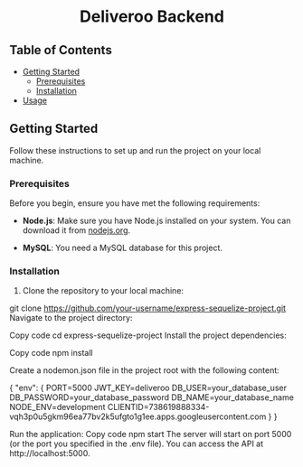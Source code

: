 <!-- Project Title -->
<h1 align="center">Deliveroo Backend</h1>


<!-- Table of Contents -->
## Table of Contents

- [Getting Started](#getting-started)
  - [Prerequisites](#prerequisites)
  - [Installation](#installation)
- [Usage](#usage)


<!-- Getting Started -->
## Getting Started

Follow these instructions to set up and run the project on your local machine.

### Prerequisites

Before you begin, ensure you have met the following requirements:

- **Node.js**: Make sure you have Node.js installed on your system. You can download it from [nodejs.org](https://nodejs.org/).

- **MySQL**: You need a MySQL database for this project. 

### Installation

1. Clone the repository to your local machine:

 git clone https://github.com/your-username/express-sequelize-project.git
Navigate to the project directory:

Copy code
cd express-sequelize-project
Install the project dependencies:


Copy code
npm install



Create a nodemon.json file in the project root with the following content:

{
  "env": {
   PORT=5000
JWT_KEY=deliveroo
DB_USER=your_database_user
DB_PASSWORD=your_database_password
DB_NAME=your_database_name
NODE_ENV=development
CLIENTID=738619888334-vqh3p0u5gkm96ea77bv2k5ufgto1g1ee.apps.googleusercontent.com
  }
}




Run the application:
Copy code
npm start
The server will start on port 5000 (or the port you specified in the .env file). You can access the API at http://localhost:5000.



